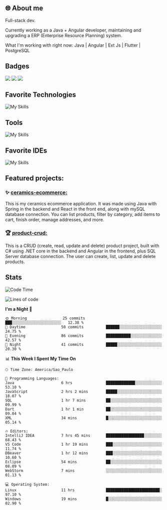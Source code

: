 ## 🌐 About me
Full-stack dev.

Currently working as a Java + Angular developer, maintaining and upgrading a ERP (Enterprise Resource Planning) system.

What I'm working with right now: Java | Angular | Ext Js | Flutter | PostgreSQL


## Badges

<div style="display: inline_block">
  <a href="https://www.credly.com/badges/bc4739f2-3a6a-4965-9292-0904b55d9652/public_url"><img src="https://github.com/user-attachments/assets/0c2e9028-389c-426c-b849-4bd29abbc0cb"></img></a>
  <a href="https://www.credly.com/badges/b0f4b2f6-34ec-4c0b-880f-cde76b902026/public_url"><img src="https://github.com/user-attachments/assets/07231ffe-f6b7-424a-bcc4-543fa6b2d97f"></img></a>
  <a href="https://www.credly.com/badges/63f31529-f407-4018-99b5-57cff1406859"><img src="https://github.com/user-attachments/assets/8d692ed8-6378-45f1-953d-ee95101adbcf"></img></a>

</div>

## Favorite Technologies

![My Skills](https://go-skill-icons.vercel.app/api/icons?i=java,spring,react,angular,typescript,javascript,cs,dotnet&perline=4&titles=true)

## Tools

![My Skills](https://go-skill-icons.vercel.app/api/icons?i=aws,gitlab,git,docker&perline=4&titles=true)

## Favorite IDEs

![My Skills](https://go-skill-icons.vercel.app/api/icons?i=idea,webstorm&perline=3&titles=true)

## Featured projects: 

### :sparkles: [ceramics-ecommerce:](https://github.com/marianarossi/ceramics-ecommerce-API)
This is my ceramics ecommerce application. It was made using Java with Spring in the backend and React in the front end, along with mySQL database connection. You can list products, filter by category, add items to cart, finish order, manage addresses, and more.

### :trophy: [product-crud:](https://github.com/marianarossi/.netCore-product-webAPI)
This is a CRUD (create, read, update and delete) product project, built with C# using .NET core in the backend and Angular in the frontend, plus SQL Server database connection. The user can create, list, update and delete products. 


## Stats

<!--START_SECTION:waka-->
![Code Time](http://img.shields.io/badge/Code%20Time-339%20hrs%2012%20mins-blue)

![Lines of code](https://img.shields.io/badge/From%20Hello%20World%20I%27ve%20Written-41.2%20thousand%20lines%20of%20code-blue)

**I'm a Night 🦉** 

```text
🌞 Morning                25 commits          ███░░░░░░░░░░░░░░░░░░░░░░   12.38 % 
🌆 Daytime                50 commits          ██████░░░░░░░░░░░░░░░░░░░   24.75 % 
🌃 Evening                86 commits          ███████████░░░░░░░░░░░░░░   42.57 % 
🌙 Night                  41 commits          █████░░░░░░░░░░░░░░░░░░░░   20.30 % 
```


📊 **This Week I Spent My Time On** 

```text
🕑︎ Time Zone: America/Sao_Paulo

💬 Programming Languages: 
Java                     6 hrs               █████████████░░░░░░░░░░░░   53.10 % 
JavaScript               2 hrs 2 mins        █████░░░░░░░░░░░░░░░░░░░░   18.07 % 
SQL                      1 hr 7 mins         ██░░░░░░░░░░░░░░░░░░░░░░░   09.99 % 
Dart                     1 hr 1 min          ██░░░░░░░░░░░░░░░░░░░░░░░   09.04 % 
XML                      34 mins             █░░░░░░░░░░░░░░░░░░░░░░░░   05.14 % 

🔥 Editors: 
IntelliJ IDEA            7 hrs 45 mins       █████████████████░░░░░░░░   68.43 % 
VS Code                  1 hr 19 mins        ███░░░░░░░░░░░░░░░░░░░░░░   11.74 % 
DBeaver                  1 hr 12 mins        ███░░░░░░░░░░░░░░░░░░░░░░   10.60 % 
Eclipse                  54 mins             ██░░░░░░░░░░░░░░░░░░░░░░░   08.09 % 
WebStorm                 7 mins              ░░░░░░░░░░░░░░░░░░░░░░░░░   01.13 % 

💻 Operating System: 
Linux                    11 hrs              ████████████████████████░   97.10 % 
Windows                  19 mins             █░░░░░░░░░░░░░░░░░░░░░░░░   02.90 % 
```


<!--END_SECTION:waka-->
